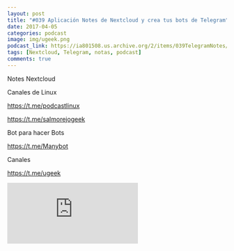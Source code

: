 ```yaml
---
layout: post
title: "#039 Aplicación Notes de Nextcloud y crea tus bots de Telegram"
date: 2017-04-05
categories: podcast
image: img/ugeek.png
podcast_link: https://ia801508.us.archive.org/2/items/039TelegramNotes/%23039%20Telegram%2c%20Notes.mp3
tags: [Nextcloud, Telegram, notas, podcast]
comments: true
---
```

Notes Nextcloud



Canales de Linux

https://t.me/podcastlinux

https://t.me/salmorejogeek



Bot para hacer Bots

https://t.me/Manybot



Canales

https://t.me/ugeek

<iframe src="https://archive.org/embed/039TelegramNotes" width="%50" height="140" frameborder="0" webkitallowfullscreen="true" mozallowfullscreen="true" allowfullscreen></iframe>
